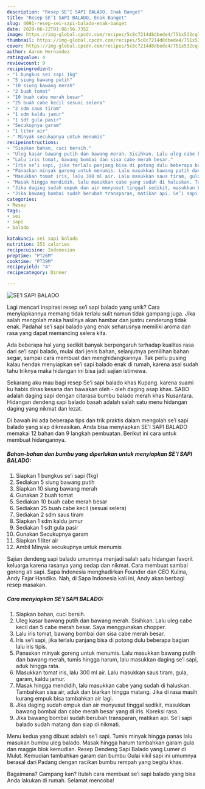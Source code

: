 ```yaml
---
description: "Resep SE’I SAPI BALADO, Enak Banget"
title: "Resep SE’I SAPI BALADO, Enak Banget"
slug: 4091-resep-sei-sapi-balado-enak-banget
date: 2020-06-22T01:08:56.735Z
image: https://img-global.cpcdn.com/recipes/5c8c7214d8dbede4/751x532cq70/sei-sapi-balado-foto-resep-utama.jpg
thumbnail: https://img-global.cpcdn.com/recipes/5c8c7214d8dbede4/751x532cq70/sei-sapi-balado-foto-resep-utama.jpg
cover: https://img-global.cpcdn.com/recipes/5c8c7214d8dbede4/751x532cq70/sei-sapi-balado-foto-resep-utama.jpg
author: Aaron Hernandez
ratingvalue: 4
reviewcount: 9
recipeingredient:
- "1 bungkus sei sapi 1kg"
- "5 siung bawang putih"
- "10 siung bawang merah"
- "2 buah tomat"
- "10 buah cabe merah besar"
- "25 buah cabe kecil sesuai selera"
- "2 sdm saus tiram"
- "1 sdm kaldu jamur"
- "1 sdt gula pasir"
- "Secukupnya garam"
- "1 liter air"
- " Minyak secukupnya untuk menumis"
recipeinstructions:
- "Siapkan bahan, cuci bersih."
- "Uleg kasar bawang putih dan bawang merah. Sisihkan. Lalu uleg cabe kecil dan 5 cabe merah besar. Saya menggunakan chopper."
- "Lalu iris tomat, bawang bombai dan sisa cabe merah besar."
- "Iris se’i sapi, jika terlalu panjang bisa di potong dulu beberapa bagian lalu iris tipis."
- "Panaskan minyak goreng untuk menumis. Lalu masukkan bawang putih dan bawang merah, tumis hingga harum, lalu masukkan daging se’i sapi, aduk hingga rata."
- "Masukkan tomat iris, lalu 300 ml air. Lalu masukkan saus tiram, gula, garam, kaldu jamur."
- "Masak hingga mendidih, lalu masukkan cabe yang sudah di haluskan. Tambahkan sisa air, aduk dan biarkan hingga matang. Jika di rasa masih kurang empuk bisa tambahkan air lagi."
- "Jika daging sudah empuk dan air menyusut tinggal sedikit, masukkan bawang bombai dan cabe merah besar yang di iris. Koreksi rasa."
- "Jika bawang bombai sudah berubah transparan, matikan api. Se’i sapi balado sudah matang dan siap di nikmati."
categories:
- Resep
tags:
- sei
- sapi
- balado

katakunci: sei sapi balado 
nutrition: 251 calories
recipecuisine: Indonesian
preptime: "PT26M"
cooktime: "PT39M"
recipeyield: "4"
recipecategory: Dinner

---
```



![SE’I SAPI BALADO](https://img-global.cpcdn.com/recipes/5c8c7214d8dbede4/751x532cq70/sei-sapi-balado-foto-resep-utama.jpg)

Lagi mencari inspirasi resep se’i sapi balado yang unik? Cara menyiapkannya memang tidak terlalu sulit namun tidak gampang juga. Jika salah mengolah maka hasilnya akan hambar dan justru cenderung tidak enak. Padahal se’i sapi balado yang enak seharusnya memiliki aroma dan rasa yang dapat memancing selera kita.

Ada beberapa hal yang sedikit banyak berpengaruh terhadap kualitas rasa dari se’i sapi balado, mulai dari jenis bahan, selanjutnya pemilihan bahan segar, sampai cara membuat dan menghidangkannya. Tak perlu pusing kalau hendak menyiapkan se’i sapi balado enak di rumah, karena asal sudah tahu triknya maka hidangan ini bisa jadi sajian istimewa.

Sekarang aku mau bagi resep Se&#39;i sapi balado khas Kupang. karena suami ku habis dinas kesana dan bawakan oleh - oleh daging asap khas. SABO adalah daging sapi dengan citarasa bumbu balado merah khas Nusantara. Hidangan dendeng sapi balado basah adalah salah satu menu hidangan daging yang nikmat dan lezat.


Di bawah ini ada beberapa tips dan trik praktis dalam mengolah se’i sapi balado yang siap dikreasikan. Anda bisa menyiapkan SE’I SAPI BALADO memakai 12 bahan dan 9 langkah pembuatan. Berikut ini cara untuk membuat hidangannya.

<!--inarticleads1-->

##### Bahan-bahan dan bumbu yang diperlukan untuk menyiapkan SE’I SAPI BALADO:

1. Siapkan 1 bungkus se’i sapi (1kg)
1. Sediakan 5 siung bawang putih
1. Siapkan 10 siung bawang merah
1. Gunakan 2 buah tomat
1. Sediakan 10 buah cabe merah besar
1. Sediakan 25 buah cabe kecil (sesuai selera)
1. Sediakan 2 sdm saus tiram
1. Siapkan 1 sdm kaldu jamur
1. Sediakan 1 sdt gula pasir
1. Gunakan Secukupnya garam
1. Siapkan 1 liter air
1. Ambil  Minyak secukupnya untuk menumis


Sajian dendeng sapi balado umumnya menjadi salah satu hidangan favorit keluarga karena rasanya yang sedap dan nikmat. Cara membuat sambal goreng ati sapi. Sapa Indonesia menghadirkan Founder dan CEO Kulina, Andy Fajar Handika. Nah, di Sapa Indonesia kali ini, Andy akan berbagi resep masakan. 

<!--inarticleads2-->

##### Cara menyiapkan SE’I SAPI BALADO:

1. Siapkan bahan, cuci bersih.
1. Uleg kasar bawang putih dan bawang merah. Sisihkan. Lalu uleg cabe kecil dan 5 cabe merah besar. Saya menggunakan chopper.
1. Lalu iris tomat, bawang bombai dan sisa cabe merah besar.
1. Iris se’i sapi, jika terlalu panjang bisa di potong dulu beberapa bagian lalu iris tipis.
1. Panaskan minyak goreng untuk menumis. Lalu masukkan bawang putih dan bawang merah, tumis hingga harum, lalu masukkan daging se’i sapi, aduk hingga rata.
1. Masukkan tomat iris, lalu 300 ml air. Lalu masukkan saus tiram, gula, garam, kaldu jamur.
1. Masak hingga mendidih, lalu masukkan cabe yang sudah di haluskan. Tambahkan sisa air, aduk dan biarkan hingga matang. Jika di rasa masih kurang empuk bisa tambahkan air lagi.
1. Jika daging sudah empuk dan air menyusut tinggal sedikit, masukkan bawang bombai dan cabe merah besar yang di iris. Koreksi rasa.
1. Jika bawang bombai sudah berubah transparan, matikan api. Se’i sapi balado sudah matang dan siap di nikmati.


Menu kedua yang dibuat adalah se&#39;I sapi. Tumis minyak hingga panas lalu masukan bumbu uleg balado. Masak hingga harum tambahkan garam gula dan maggie blok kemudian. Resep Dendeng Sapi Balado yang Lumer di Mulut. Kemudian tambahkan garam dan bumbu Gulai kikil sapi ini umumnya berasal dari Padang dengan racikan bumbu rempah yang begitu khas. 

Bagaimana? Gampang kan? Itulah cara membuat se’i sapi balado yang bisa Anda lakukan di rumah. Selamat mencoba!

